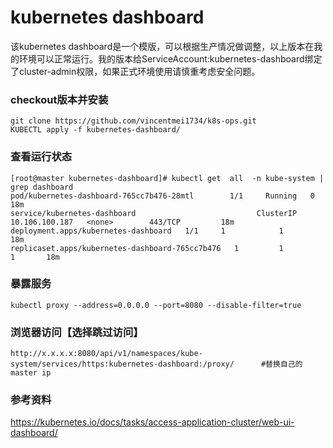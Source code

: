 #  kubernetes dashboard
该kubernetes dashboard是一个模版，可以根据生产情况做调整，以上版本在我的环境可以正常运行。我的版本给ServiceAccount:kubernetes-dashboard绑定了cluster-admin权限，如果正式环境使用请慎重考虑安全问题。

### checkout版本并安装

```
git clone https://github.com/vincentmei1734/k8s-ops.git
KUBECTL apply -f kubernetes-dashboard/
```

### 查看运行状态
```
[root@master kubernetes-dashboard]# kubectl get  all  -n kube-system | grep dashboard
pod/kubernetes-dashboard-765cc7b476-28mtl        1/1     Running   0          18m
service/kubernetes-dashboard                           ClusterIP   10.106.100.187   <none>        443/TCP         18m
deployment.apps/kubernetes-dashboard   1/1     1            1           18m
replicaset.apps/kubernetes-dashboard-765cc7b476   1         1         1       18m
```

### 暴露服务

```
kubectl proxy --address=0.0.0.0 --port=8080 --disable-filter=true
```

### 浏览器访问【选择跳过访问】
```
http://x.x.x.x:8080/api/v1/namespaces/kube-system/services/https:kubernetes-dashboard:/proxy/      #替换自己的master ip
```


### 参考资料
https://kubernetes.io/docs/tasks/access-application-cluster/web-ui-dashboard/